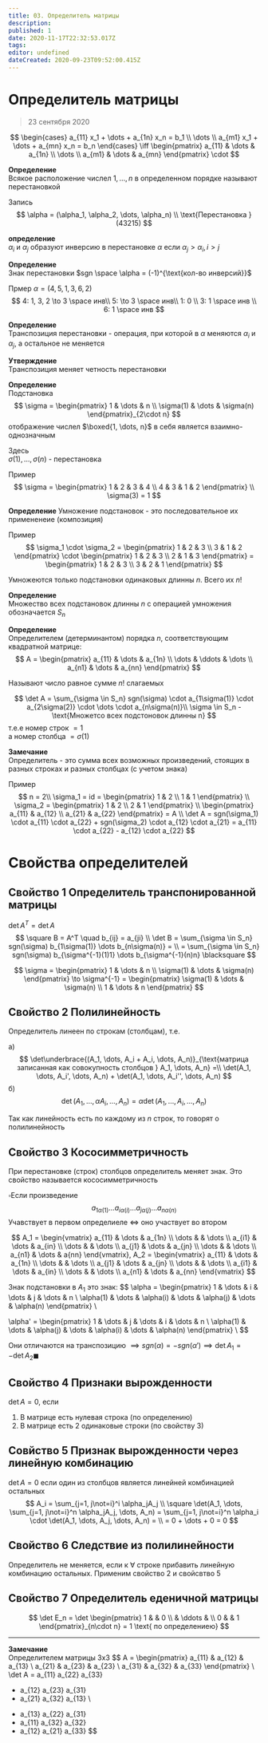 ```yaml
---
title: 03. Определитель матрицы
description: 
published: 1
date: 2020-11-17T22:32:53.017Z
tags: 
editor: undefined
dateCreated: 2020-09-23T09:52:00.415Z
---
```


# Определитель матрицы
> 23 сентября 2020

$$
\begin{cases}
a_{11} x_1 + \dots + a_{1n} x_n = b_1 \\
\dots \\
a_{m1} x_1 + \dots + a_{mn} x_n = b_n
\end{cases}
\iff
\begin{pmatrix}
a_{11} & \dots & a_{1n} \\
\dots \\
a_{m1} & \dots & a_{mn}
\end{pmatrix}
\cdot
$$

**Определение**\
Всякое расположение числел $1,\dots , n$ в определенном порядке называют перестановкой

Запись
$$
\alpha = (\alpha_1, \alpha_2, \dots, \alpha_n) \\
\text{Перестановка } (43215)
$$

**определение**\
$\alpha_i$ и $\alpha_j$ образуют инверсию в перестановке $\alpha$ если $\alpha_j > \alpha_i, i > j$

**Определение**\
Знак перестановки $sgn \space \alpha = (-1)^{\text{кол-во инверсий}}$

Прмер $\alpha = (4, 5, 1, 3, 6, 2)$
$$
4: 1, 3, 2 \to 3 \space инв\\
5: \to 3 \space инв\\
1: 0 \\
3: 1 \space инв \\
6: 1 \space инв
$$

**Определение**\
Транспозиция перестановки - операция, при которой в $\alpha$ меняются $\alpha_i$ и $\alpha_j$, а остальное не меняется

**Утверждение**\
Транспозиция меняет четность перестановки

**Определение**\
Подстановка
$$
\sigma = \begin{pmatrix}
1 & \dots & n \\
\sigma(1) & \dots & \sigma(n)
\end{pmatrix}_{2\cdot n}
$$
отображение числел $\boxed{1, \dots, n}$ в себя является взаимно-однозначным

Здесь\
$\sigma(1), \dots, \sigma(n)$ - перестановка

Пример
$$
\sigma = \begin{pmatrix}
1 & 2 & 3 & 4 \\
4 & 3 & 1 & 2
\end{pmatrix} \\
\sigma(3) = 1
$$

**Определение**
Умножение подстановок - это последовательное их примененеие (композиция)

Пример
$$
\sigma_1 \cdot \sigma_2 = 
\begin{pmatrix}
1 & 2 & 3 \\
3 & 1 & 2
\end{pmatrix} \cdot
\begin{pmatrix}
1 & 2 & 3 \\
2 & 1 & 3
\end{pmatrix} =
\begin{pmatrix}
1 & 2 & 3 \\
3 & 2 & 1
\end{pmatrix}
$$

Умножеются только подстановки одинаковых длинны $n$. Всего их $n!$

**Определение**\
Множество всех подстановок длинны $n$ с операцией умножения обозначается $S_n$

**Определение**\
Определителем (детерминантом) порядка $n$, соответствующим квадратной матрице:
$$
A = \begin{pmatrix}
a_{11} & \dots & a_{1n} \\
\dots & \ddots & \dots \\
a_{n1} & \dots & a_{nn}
\end{pmatrix}
$$

Называют число равное сумме $n!$ слагаемых

$$
\det A = \sum_{\sigma \in S_n} sgn(\sigma) \cdot a_{1\sigma(1)} \cdot a_{2\sigma(2)} \cdot
\dots \cdot a_{n\sigma(n)}\\
\sigma \in S_n - \text{Множетсо всех подстоновок длинны n}
$$
т.е.е номер строк $= 1$\
а номер столбца $= \sigma(1)$

**Замечание**\
Определитель - это сумма всех возможных произведений, стоящих в разных строках и разных столбцах (с учетом знака)

Пример
$$
n = 2\\
\sigma_1 = id = 
\begin{pmatrix}
1 & 2 \\
1 & 1
\end{pmatrix} \\
\sigma_2 = 
\begin{pmatrix}
1 & 2 \\
2 & 1
\end{pmatrix} \\
\begin{pmatrix}
a_{11} & a_{12} \\
a_{21} & a_{22}
\end{pmatrix} = A \\
\det A = sgn(\sigma_1) \cdot a_{11} \cdot a_{22} + sgn(\sigma_2) \cdot a_{12} \cdot a_{21} =
a_{11} \cdot a_{22} - a_{12} \cdot a_{22}
$$

# Свойства определителей
## Свойство 1 Определитель транспонированной матрицы
$\det A^T = \det A$
$$
\square B = A^T \quad b_{ij} = a_{ji} \\
\det B = \sum_{\sigma \in S_n} sgn(\sigma) b_{1\sigma(1)} \dots b_{n\sigma(n)} = \\
= \sum_{\sigma \in S_n} sgn(\sigma) b_{\sigma^{-1}(1)1} \dots b_{\sigma^{-1}(n)n} \blacksquare
$$

$$
\sigma = \begin{pmatrix}
1 & \dots & n \\
\sigma(1) & \dots & \sigma(n)
\end{pmatrix} \to
\sigma^{-1} = \begin{pmatrix}
\sigma(1) & \dots & \sigma(n) \\
1 & \dots & n
\end{pmatrix}
$$

## Свойство 2 Полилинейность
Определитель линеен по строкам (столбцам), т.е.

a)
$$
\det\underbrace{(A_1, \dots, A_i + A_i, \dots, A_n)}_{\text{матрица записанная как совокупность столбцов } A_1, \dots, A_n} =\\
\det(A_1, \dots, A_i', \dots, A_n) + \det(A_1, \dots, A_i'', \dots, A_n)
$$
б)
$$
\det(A_1, \dots, \alpha A_i, \dots, A_n) = \alpha \det(A_1, \dots, A_i, \dots, A_n)
$$

Так как линейность есть по каждому из $n$ строк, то говорят о полилинейность

## Свойство 3 Кососимметричность
При перестановке (строк) столбцов определитель меняет знак.
Это свойство называется кососимметричность

$\square$Если произведение 
$$
a_{1\alpha(1)} \dots a_{i\alpha(i)} \dots  a_{j\alpha(j)} \dots a_{n\alpha(n)}
$$
Учавствует в первом определиеле $\iff$ оно участвует во втором

$$
A_1 = 
\begin{vmatrix}
a_{11} & \dots & a_{1n} \\
\dots & & \dots \\
a_{i1} & \dots & a_{in} \\
\dots & & \dots \\
a_{j1} & \dots & a_{jn} \\
\dots & & \dots \\
a_{n1} & \dots & a{nn}
\end{vmatrix},
A_2 = 
\begin{vmatrix}
a_{11} & \dots & a_{1n} \\
\dots & & \dots \\
a_{j1} & \dots & a_{jn} \\
\dots & & \dots \\
a_{i1} & \dots & a_{in} \\
\dots & & \dots \\
a_{n1} & \dots & a_{nn}
\end{vmatrix}
$$

Знак подстановки в $A_1$ это знак:
$$
\alpha = \begin{pmatrix}
1 & \dots & i & \dots & j & \dots & n \\
\alpha(1) & \dots & \alpha(i) & \dots & \alpha(j) & \dots & \alpha(n)
\end{pmatrix} \\

\alpha' = \begin{pmatrix}
1 & \dots & j & \dots & i & \dots & n \\
\alpha(1) & \dots & \alpha(j) & \dots & \alpha(i) & \dots & \alpha(n)
\end{pmatrix} \\
$$

Они отличаются на транспозицию $\implies sgn(\alpha) = -sgn(\alpha') \implies 
\det A_1 = -\det A_2 \blacksquare$ 

## Свойство 4 Признаки вырожденности
$\det A = 0$, если
1. В матрице есть нулевая строка (по определению)
2. В матрице есть 2 одинаковые строки (по свойству 3)

## Совйство 5 Признак вырожденности через линейную комбинацию
$\det A = 0$ если один из столбцов является линейней комбинацией остальных 
$$
A_i = \sum_{j=1, j\not=i}^i \alpha_jA_j \\
\square \det(A_1, \dots, \sum_{j=1, j\not=i}^n \alpha_jA_j, \dots, A_n) = 
\sum_{j=1, j\not=i}^n \alpha_i \cdot \det(A_1, \dots, A_j, \dots, A_n) = \\
= 0 + \dots + 0 = 0
$$

## Свойство 6 Следствие из полилинейности
Определитель не меняется, если к $\forall$ строке прибавить линейную комбинацию остальных.
Применим свойство 2 и свойсвтво 5

## Свойство 7 Определитель еденичной матрицы
$$
\det E_n = \det \begin{pmatrix}
1 & & 0 \\
& \ddots & \\
0 & & 1
\end{pmatrix}_{n\cdot n} = 1 \text{ по определениею}
$$

---

**Замечание**\
Определителем матрицы 3x3
$$
A = \begin{pmatrix}
a_{11} & a_{12} & a_{13} \\
a_{21} & a_{23} & a_{23} \\
a_{31} & a_{32} & a_{33}
\end{pmatrix} \\
\det A = a_{11} a_{22} a_{33}
+ a_{12} a_{23} a_{31}
+ a_{21} a_{32} a_{13} \\
- a_{13} a_{22} a_{31}
- a_{11} a_{32} a_{32}
- a_{12} a_{21} a_{33}
$$